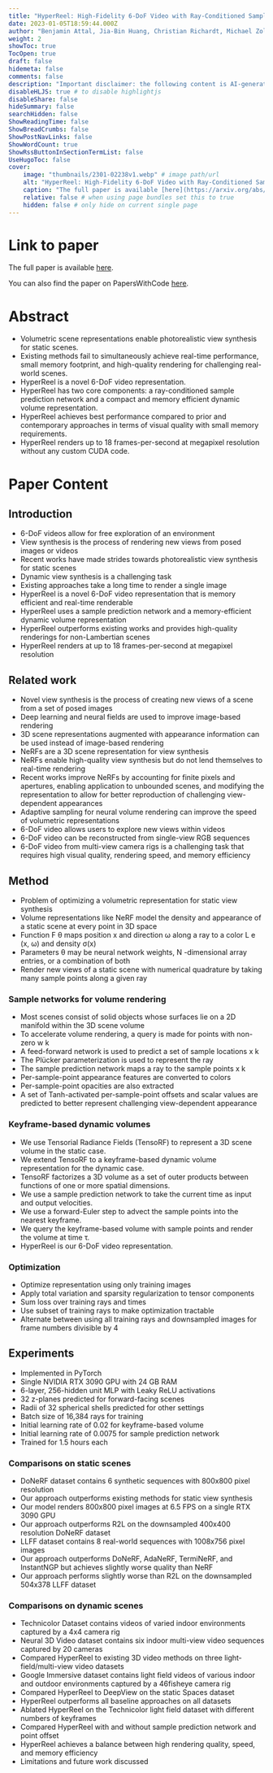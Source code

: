 ```yaml
---
title: "HyperReel: High-Fidelity 6-DoF Video with Ray-Conditioned Sampling"
date: 2023-01-05T18:59:44.000Z
author: "Benjamin Attal, Jia-Bin Huang, Christian Richardt, Michael Zollhoefer, Johannes Kopf and 2 others"
weight: 2
showToc: true
TocOpen: true
draft: false
hidemeta: false
comments: false
description: "Important disclaimer: the following content is AI-generated, please make sure to fact check the presented information by reading the full paper."
disableHLJS: true # to disable highlightjs
disableShare: false
hideSummary: false
searchHidden: false
ShowReadingTime: false
ShowBreadCrumbs: false
ShowPostNavLinks: false
ShowWordCount: true
ShowRssButtonInSectionTermList: false
UseHugoToc: false
cover:
    image: "thumbnails/2301-02238v1.webp" # image path/url
    alt: "HyperReel: High-Fidelity 6-DoF Video with Ray-Conditioned Sampling" # alt text
    caption: "The full paper is available [here](https://arxiv.org/abs/2301.02238)." # display caption under cover
    relative: false # when using page bundles set this to true
    hidden: false # only hide on current single page
---
```


# Link to paper
The full paper is available [here](https://arxiv.org/abs/2301.02238).

You can also find the paper on PapersWithCode [here](https://paperswithcode.com/paper/hyperreel-high-fidelity-6-dof-video-with-ray).

# Abstract
- Volumetric scene representations enable photorealistic view synthesis for static scenes.
- Existing methods fail to simultaneously achieve real-time performance, small memory footprint, and high-quality rendering for challenging real-world scenes.
- HyperReel is a novel 6-DoF video representation.
- HyperReel has two core components: a ray-conditioned sample prediction network and a compact and memory efficient dynamic volume representation.
- HyperReel achieves best performance compared to prior and contemporary approaches in terms of visual quality with small memory requirements.
- HyperReel renders up to 18 frames-per-second at megapixel resolution without any custom CUDA code.

# Paper Content

## Introduction
- 6-DoF videos allow for free exploration of an environment
- View synthesis is the process of rendering new views from posed images or videos
- Recent works have made strides towards photorealistic view synthesis for static scenes
- Dynamic view synthesis is a challenging task
- Existing approaches take a long time to render a single image
- HyperReel is a novel 6-DoF video representation that is memory efficient and real-time renderable
- HyperReel uses a sample prediction network and a memory-efficient dynamic volume representation
- HyperReel outperforms existing works and provides high-quality renderings for non-Lambertian scenes
- HyperReel renders at up to 18 frames-per-second at megapixel resolution

## Related work
- Novel view synthesis is the process of creating new views of a scene from a set of posed images
- Deep learning and neural fields are used to improve image-based rendering
- 3D scene representations augmented with appearance information can be used instead of image-based rendering
- NeRFs are a 3D scene representation for view synthesis
- NeRFs enable high-quality view synthesis but do not lend themselves to real-time rendering
- Recent works improve NeRFs by accounting for finite pixels and apertures, enabling application to unbounded scenes, and modifying the representation to allow for better reproduction of challenging view-dependent appearances
- Adaptive sampling for neural volume rendering can improve the speed of volumetric representations
- 6-DoF video allows users to explore new views within videos
- 6-DoF video can be reconstructed from single-view RGB sequences
- 6-DoF video from multi-view camera rigs is a challenging task that requires high visual quality, rendering speed, and memory efficiency

## Method
- Problem of optimizing a volumetric representation for static view synthesis
- Volume representations like NeRF model the density and appearance of a static scene at every point in 3D space
- Function F θ maps position x and direction ω along a ray to a color L e (x, ω) and density σ(x)
- Parameters θ may be neural network weights, N -dimensional array entries, or a combination of both
- Render new views of a static scene with numerical quadrature by taking many sample points along a given ray

### Sample networks for volume rendering
- Most scenes consist of solid objects whose surfaces lie on a 2D manifold within the 3D scene volume
- To accelerate volume rendering, a query is made for points with non-zero w k
- A feed-forward network is used to predict a set of sample locations x k
- The Plücker parameterization is used to represent the ray
- The sample prediction network maps a ray to the sample points x k
- Per-sample-point appearance features are converted to colors
- Per-sample-point opacities are also extracted
- A set of Tanh-activated per-sample-point offsets and scalar values are predicted to better represent challenging view-dependent appearance

### Keyframe-based dynamic volumes
- We use Tensorial Radiance Fields (TensoRF) to represent a 3D scene volume in the static case.
- We extend TensoRF to a keyframe-based dynamic volume representation for the dynamic case.
- TensoRF factorizes a 3D volume as a set of outer products between functions of one or more spatial dimensions.
- We use a sample prediction network to take the current time as input and output velocities.
- We use a forward-Euler step to advect the sample points into the nearest keyframe.
- We query the keyframe-based volume with sample points and render the volume at time τ.
- HyperReel is our 6-DoF video representation.

### Optimization
- Optimize representation using only training images
- Apply total variation and sparsity regularization to tensor components
- Sum loss over training rays and times
- Use subset of training rays to make optimization tractable
- Alternate between using all training rays and downsampled images for frame numbers divisible by 4

## Experiments
- Implemented in PyTorch
- Single NVIDIA RTX 3090 GPU with 24 GB RAM
- 6-layer, 256-hidden unit MLP with Leaky ReLU activations
- 32 z-planes predicted for forward-facing scenes
- Radii of 32 spherical shells predicted for other settings
- Batch size of 16,384 rays for training
- Initial learning rate of 0.02 for keyframe-based volume
- Initial learning rate of 0.0075 for sample prediction network
- Trained for 1.5 hours each

### Comparisons on static scenes
- DoNeRF dataset contains 6 synthetic sequences with 800x800 pixel resolution
- Our approach outperforms existing methods for static view synthesis
- Our model renders 800x800 pixel images at 6.5 FPS on a single RTX 3090 GPU
- Our approach outperforms R2L on the downsampled 400x400 resolution DoNeRF dataset
- LLFF dataset contains 8 real-world sequences with 1008x756 pixel images
- Our approach outperforms DoNeRF, AdaNeRF, TermiNeRF, and InstantNGP but achieves slightly worse quality than NeRF
- Our approach performs slightly worse than R2L on the downsampled 504x378 LLFF dataset

### Comparisons on dynamic scenes
- Technicolor Dataset contains videos of varied indoor environments captured by a 4x4 camera rig
- Neural 3D Video dataset contains six indoor multi-view video sequences captured by 20 cameras
- Compared HyperReel to existing 3D video methods on three light-field/multi-view video datasets
- Google Immersive dataset contains light field videos of various indoor and outdoor environments captured by a 46fisheye camera rig
- Compared HyperReel to DeepView on the static Spaces dataset
- HyperReel outperforms all baseline approaches on all datasets
- Ablated HyperReel on the Technicolor light field dataset with different numbers of keyframes
- Compared HyperReel with and without sample prediction network and point offset
- HyperReel achieves a balance between high rendering quality, speed, and memory efficiency
- Limitations and future work discussed
